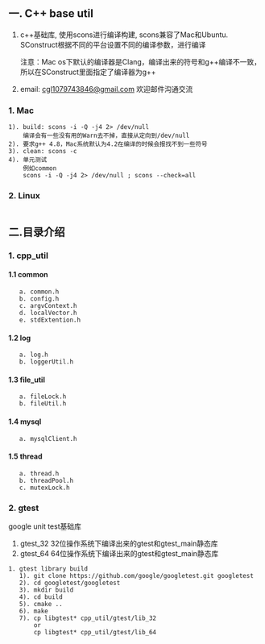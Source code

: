 ## 一. C++ base util
1. c++基础库, 使用scons进行编译构建, scons兼容了Mac和Ubuntu. SConstruct根据不同的平台设置不同的编译参数，进行编译
   
   注意：Mac os下默认的编译器是Clang，编译出来的符号和g++编译不一致，所以在SConstruct里面指定了编译器为g++
2. email: cgl1079743846@gmail.com
   欢迎邮件沟通交流

### 1. Mac
```
1). build: scons -i -Q -j4 2> /dev/null
    编译会有一些没有用的Warn去不掉，直接从定向到/dev/null
2). 要求g++ 4.8，Mac系统默认为4.2在编译的时候会报找不到一些符号
3). clean: scons -c
4). 单元测试
    例如common
    scons -i -Q -j4 2> /dev/null ; scons --check=all
```

### 2. Linux
```
```

## 二.目录介绍 
### 1. cpp_util
#### 1.1 common
```
   a. common.h
   b. config.h
   c. argvContext.h
   d. localVector.h
   e. stdExtention.h
```
#### 1.2 log
```
   a. log.h
   b. loggerUtil.h
```
#### 1.3 file_util
```
   a. fileLock.h
   b. fileUtil.h
```
#### 1.4 mysql
```
   a. mysqlClient.h
```
#### 1.5 thread
```
   a. thread.h
   b. threadPool.h
   c. mutexLock.h
```
### 2. gtest
google unit test基础库

1. gtest_32 32位操作系统下编译出来的gtest和gtest_main静态库
2. gtest_64 64位操作系统下编译出来的gtest和gtest_main静态库
```
1. gtest library build
   1). git clone https://github.com/google/googletest.git googletest
   2). cd googletest/googletest
   3). mkdir build
   4). cd build
   5). cmake ..
   6). make
   7). cp libgtest* cpp_util/gtest/lib_32
       or
       cp libgtest* cpp_util/gtest/lib_64
```
